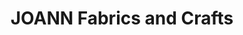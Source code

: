 ---
title: "JOANN Fabrics and Crafts"
url: /orlando/joann-fabrics-and-crafts-east-colonial-drive/
shop: Basteln
---